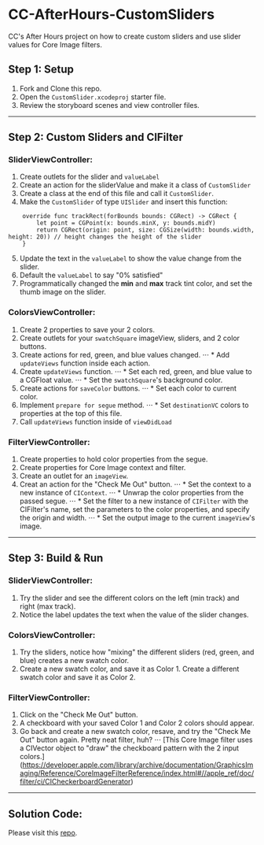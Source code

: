 # CC-AfterHours-CustomSliders
CC's After Hours project on how to create custom sliders and use slider values for Core Image filters. 

## Step 1: Setup
1. Fork and Clone this repo.
2. Open the `CustomSlider.xcodeproj` starter file.
3. Review the storyboard scenes and view controller files.

------
## Step 2: Custom Sliders and CIFilter
### SliderViewController:
1. Create outlets for the slider and `valueLabel`
2. Create an action for the sliderValue and make it a class of `CustomSlider`
3. Create a class at the end of this file and call it `CustomSlider`. 
4. Make the `CustomSlider` of type `UISlider` and insert this function:
```
    override func trackRect(forBounds bounds: CGRect) -> CGRect {
        let point = CGPoint(x: bounds.minX, y: bounds.midY)
        return CGRect(origin: point, size: CGSize(width: bounds.width, height: 20)) // height changes the height of the slider
    }
```
5. Update the text in the `valueLabel` to show the value change from the slider.
6. Default the `valueLabel` to say "0% satisfied"
7. Programmatically changed the **min** and **max** track tint color, and set the thumb image on the slider.

### ColorsViewController:
1. Create 2 properties to save your 2 colors.
2. Create outlets for your `swatchSquare` imageView, sliders, and 2 color buttons.
3. Create actions for red, green, and blue values changed. 
⋅⋅⋅ * Add `updateViews` function inside each action.
4. Create `updateViews` function. 
⋅⋅⋅ * Set each red, green, and blue value to a CGFloat value. 
⋅⋅⋅ * Set the `swatchSquare`'s background color.
5. Create actions for `saveColor` buttons. 
⋅⋅⋅ * Set each color to current color. 
6. Implement `prepare for segue` method. 
⋅⋅⋅ * Set `destinationVC` colors to properties at the top of this file. 
7. Call `updateViews` function inside of `viewDidLoad`

### FilterViewController:
1. Create properties to hold color properties from the segue.
2. Create properties for Core Image context and filter.
3. Create an outlet for an `imageView`.
4. Creat an action for the "Check Me Out" button.
⋅⋅⋅ * Set the context to a new instance of `CIContext`.
⋅⋅⋅ * Unwrap the color properties from the passed segue.
⋅⋅⋅ * Set the filter to a new instance of `CIFilter` with the CIFilter's name, set the parameters to the color properties, and specify the origin and width.
⋅⋅⋅ * Set the output image to the current `imageView`'s image.

------
## Step 3: Build & Run
### SliderViewController:
1. Try the slider and see the different colors on the left (min track) and right (max track). 
2. Notice the label updates the text when the value of the slider changes. 

### ColorsViewController:
1. Try the sliders, notice how "mixing" the different sliders (red, green, and blue) creates a new swatch color. 
2. Create a new swatch color, and save it as Color 1. Create a different swatch color and save it as Color 2. 

### FilterViewController:
1. Click on the "Check Me Out" button. 
2. A checkboard with your saved Color 1 and Color 2 colors should appear.
3. Go back and create a new swatch color, resave, and try the "Check Me Out" button again. Pretty neat filter, huh? 
⋅⋅⋅ [This Core Image filter uses a CIVector object to "draw" the checkboard pattern with the 2 input colors.] (https://developer.apple.com/library/archive/documentation/GraphicsImaging/Reference/CoreImageFilterReference/index.html#//apple_ref/doc/filter/ci/CICheckerboardGenerator)

------
## Solution Code:
Please visit this [repo](https://github.com/ladybeitel). 
